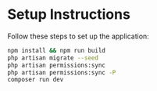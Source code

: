 # Setup Instructions

Follow these steps to set up the application:

```bash
npm install && npm run build
php artisan migrate --seed
php artisan permissions:sync
php artisan permissions:sync -P
composer run dev
```